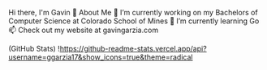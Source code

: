 Hi there, I'm Gavin 👋
About Me
🔭 I’m currently working on my Bachelors of Computer Science at Colorado School of Mines
🌱 I’m currently learning Go
📫 Check out my website at gavingarzia.com

(GitHub Stats)
!https://github-readme-stats.vercel.app/api?username=ggarzia17&show_icons=true&theme=radical
